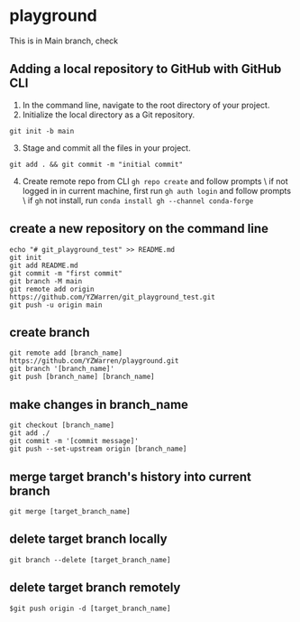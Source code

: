 # playground
This is in Main branch, check

## Adding a local repository to GitHub with GitHub CLI
1. In the command line, navigate to the root directory of your project.
2. Initialize the local directory as a Git repository.
```
git init -b main
```
3. Stage and commit all the files in your project.
```
git add . && git commit -m "initial commit"
```
4. Create remote repo from CLI `gh repo create` and follow prompts \\
    if not logged in in current machine, first run `gh auth login` and follow prompts \\
    if `gh` not install, run `conda install gh --channel conda-forge`

## create a new repository on the command line
```
echo "# git_playground_test" >> README.md
git init
git add README.md
git commit -m "first commit"
git branch -M main
git remote add origin https://github.com/YZWarren/git_playground_test.git
git push -u origin main
```

## create branch
```
git remote add [branch_name] https://github.com/YZWarren/playground.git
git branch '[branch_name]'
git push [branch_name] [branch_name]
```

## make changes in branch_name
```
git checkout [branch_name]
git add ./
git commit -m '[commit message]'
git push --set-upstream origin [branch_name]
```

## merge target branch's history into current branch
```
git merge [target_branch_name]
```

## delete target branch locally
```
git branch --delete [target_branch_name]
```

## delete target branch remotely
```
$git push origin -d [target_branch_name]
```